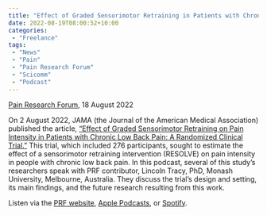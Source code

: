 ```yaml
---
title: "Effect of Graded Sensorimotor Retraining in Patients with Chronic Low Back Pain"
date: 2022-08-19T08:00:52+10:00
categories:
 - "Freelance"
tags:
 - "News"
 - "Pain"
 - "Pain Research Forum" 
 - "Scicomm"
 - "Podcast"
---
```


<!--more-->

[Pain Research Forum](https://www.painresearchforum.org/), 18 August 2022

On 2 August 2022, JAMA (the Journal of the American Medical Association) published the article, [“Effect of Graded Sensorimotor Retraining on Pain Intensity in Patients with Chronic Low Back Pain: A Randomized Clinical Trial.”](https://jamanetwork.com/journals/jama/article-abstract/2794765) This trial, which included 276 participants, sought to estimate the effect of a sensorimotor retraining intervention (RESOLVE) on pain intensity in people with chronic low back pain. In this podcast, several of this study’s researchers speak with PRF contributor, Lincoln Tracy, PhD, Monash University, Melbourne, Australia. They discuss the trial’s design and setting, its main findings, and the future research resulting from this work.

Listen via the [PRF website](https://www.painresearchforum.org/forums/interview/205104-iasp-prf-podcast-effect-graded-sensorimotor-retraining-patients-chronic-low), [Apple Podcasts](https://podcasts.apple.com/us/podcast/iasp-pain-research-forum-podcasts/id1478757094), or [Spotify](https://open.spotify.com/show/3TNtFPn623IG1DHiIl2Hom). 